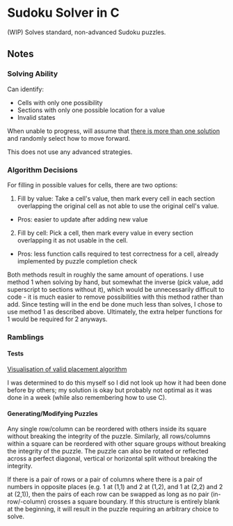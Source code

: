 # Sudoku Solver in C
(WIP) Solves standard, non-advanced Sudoku puzzles. 

## Notes 

### Solving Ability
Can identify:
- Cells with only one possibility
- Sections with only one possible location for a value
- Invalid states

When unable to progress, will assume that [there is more than one solution](#splitpair) and randomly select how to move forward. 

This does not use any advanced strategies. 

### Algorithm Decisions
For filling in possible values for cells, there are two options:

1. Fill by value: Take a cell's value, then mark every cell in each section overlapping the original cell as not able to use the original cell's value. 
  - Pros: easier to update after adding new value
2. Fill by cell: Pick a cell, then mark every value in every section overlapping it as not usable in the cell. 
  - Pros: less function calls required to test correctness for a cell, already implemented by puzzle completion check

Both methods result in roughly the same amount of operations. I use method 1 when solving by hand, but somewhat the inverse (pick value, add superscript to sections without it), which would be unnecessarily difficult to code - it is much easier to remove possibilities with this method rather than add. Since testing will in the end be done much less than solves, I chose to use method 1 as described above. Ultimately, the extra helper functions for 1 would be required for 2 anyways.

### Ramblings

#### Tests
[Visualisation of valid placement algorithm](https://www.desmos.com/calculator/lgnokjg1ug)

I was determined to do this myself so I did not look up how it had been done before by others; my solution is okay but probably not optimal as it was done in a week (while also remembering how to use C). 

#### Generating/Modifying Puzzles
Any single row/column can be reordered with others inside its square without breaking the integrity of the puzzle. Similarly, all rows/columns within a square can be reordered with other square groups without breaking the integrity of the puzzle. The puzzle can also be rotated or reflected across a perfect diagonal, vertical or horizontal split without breaking the integrity. 

<a name="splitpair"></a>If there is a pair of rows or a pair of columns where there is a pair of numbers in opposite places (e.g. 1 at (1,1) and 2 at (1,2), and 1 at (2,2) and 2 at (2,1)), then the pairs of each row can be swapped as long as no pair (in-row/-column) crosses a square boundary. If this structure is entirely blank at the beginning, it will result in the puzzle requiring an arbitrary choice to solve.